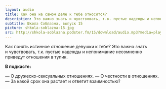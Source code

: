 ```yaml
---
layout: audio
title: Как она на самом деле к тебе относится?
description: Это важно знать и чувствовать, т.к. пустые надежды и непонимание несомненно приведут отношения в тупик.
subtitle: Школа Соблазна, выпуск 15
picture: shkola-soblazna-15.jpg
src: http://shkola-soblazna.podster.fm/15/download/audio.mp3?media=player
---
```


Как понять истинное отношение девушки к тебе? Это важно знать и чувствовать, т.к. пустые надежды и непонимание несомненно приведут отношения в тупик.

**В подкасте:**

— О дружеско-сексуальных отношениях.
— О честности в отношениях.
— За какой срок она растает и ответит взаимностью? 

